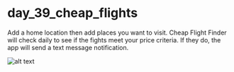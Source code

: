 # day_39_cheap_flights
Add a home location then add places you want to visit. Cheap Flight Finder will check daily to see if the fights meet your price criteria. If they do, the app will send a text message notification.

![alt text](https://github.com/jacobpetersonwastaken/cheap_flight_finder/blob/main/flightfinder.gif)
